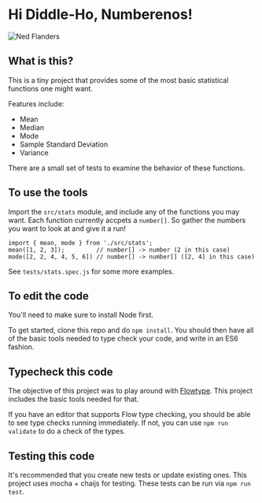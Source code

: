 Hi Diddle-Ho, Numberenos!
============================

![Ned Flanders](http://images5.fanpop.com/image/photos/30700000/Ned-Flanders-ned-flanders-30746051-284-319.jpg)

What is this?
----------------------------

This is a tiny project that provides some of the most basic statistical functions one might want. 

Features include:

* Mean
* Median
* Mode
* Sample Standard Deviation
* Variance

There are a small set of tests to examine the behavior of these functions.

To use the tools
-----------------------------

Import the `src/stats` module, and include any of the functions you may want.
Each function currently accpets a `number[]`. So gather the numbers you want to look at
and give it a run!

    import { mean, mode } from './src/stats';
    mean([1, 2, 3]);         // number[] -> number (2 in this case)
    mode([2, 2, 4, 4, 5, 6]) // number[] -> number[] ([2, 4] in this case)

See `tests/stats.spec.js` for some more examples.

To edit the code
-----------------------------
You'll need to make sure to install Node first.

To get started, clone this repo and do `npm install`. You should then have all of the
basic tools needed to type check your code, and write in an ES6 fashion. 

Typecheck this code
------------------------------
The objective of this project was to play around with [Flowtype](https://flowtype.org/).
This project includes the basic tools needed for that.

If you have an editor that supports Flow type checking, you should be able to see type
checks running immediately. If not, you can use `npm run validate` to do a check of the
types.

Testing this code
--------------------------------
It's recommended that you create new tests or update existing ones. This project uses
mocha + chaijs for testing. These tests can be run via `npm run test`.